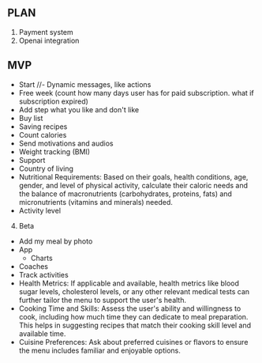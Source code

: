 ## PLAN

1. Payment system
2. Openai integration

## MVP

- Start
  //- Dynamic messages, like actions
- Free week (count how many days user has for paid subscription. what if subscription expired)
- Add step what you like and don't like
- Buy list
- Saving recipes
- Count calories
- Send motivations and audios
- Weight tracking (BMI)
- Support
- Country of living
- Nutritional Requirements: Based on their goals, health conditions, age, gender, and level of physical activity, calculate their caloric needs and the balance of macronutrients (carbohydrates, proteins, fats) and micronutrients (vitamins and minerals) needed.
- Activity level

4. Beta

- Add my meal by photo
- App
  - Charts
- Coaches
- Track activities
- Health Metrics: If applicable and available, health metrics like blood sugar levels, cholesterol levels, or any other relevant medical tests can further tailor the menu to support the user's health.
- Cooking Time and Skills: Assess the user's ability and willingness to cook, including how much time they can dedicate to meal preparation. This helps in suggesting recipes that match their cooking skill level and available time.
- Cuisine Preferences: Ask about preferred cuisines or flavors to ensure the menu includes familiar and enjoyable options.
